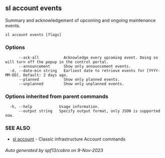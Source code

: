 ## sl account events

Summary and acknowledgement of upcoming and ongoing maintenance events.

```
sl account events [flags]
```

### Options

```
      --ack-all           Acknowledge every upcoming event. Doing so will turn off the popup in the control portal.
      --announcement      Show only announcement events.
  -d, --date-min string   Earliest date to retrieve events for [YYYY-MM-DD]. Default: 2 days ago.
      --planned           Show only planned events.
      --unplanned         Show only unplanned events.
```

### Options inherited from parent commands

```
  -h, --help            Usage information.
      --output string   Specify output format, only JSON is supported now.
```

### SEE ALSO

* [sl account](sl_account.md)	 - Classic infrastructure Account commands

###### Auto generated by spf13/cobra on 9-Nov-2023
